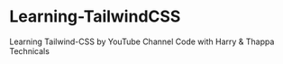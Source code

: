 # Learning-TailwindCSS
Learning Tailwind-CSS by YouTube Channel Code with Harry &amp; Thappa Technicals
